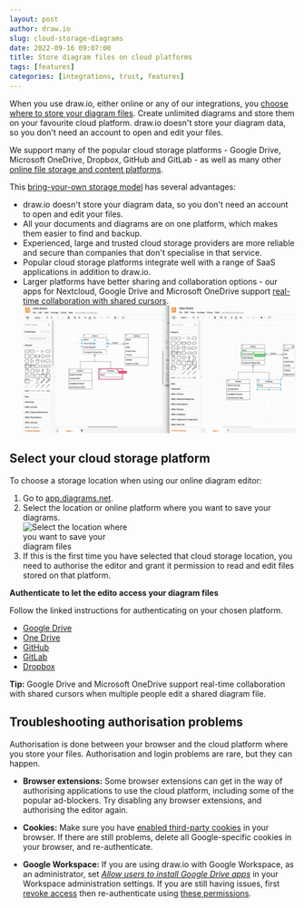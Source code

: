 ```yaml
---
layout: post
author: draw.io
slug: cloud-storage-diagrams
date: 2022-09-16 09:07:00
title: Store diagram files on cloud platforms
tags: [features]
categories: [integrations, trust, features]
---
```


When you use draw.io, either online or any of our integrations, you [choose where to store your diagram files](/doc/faq/storage-location-select.html).  Create unlimited diagrams and store them on your favourite cloud platform. draw.io doesn't store your diagram data, so you don't need an account to open and edit your files.

We support many of the popular cloud storage platforms - Google Drive, Microsoft OneDrive, Dropbox, GitHub and GitLab - as well as many other [online file storage and content platforms](/integrations.html).

This [bring-your-own storage model](/blog/secure-diagramming-storage) has several advantages:
* draw.io doesn't store your diagram data, so you don't need an account to open and edit your files.
* All your documents and diagrams are on one platform, which makes them easier to find and backup.
* Experienced, large and trusted cloud storage providers are more reliable and secure than companies that don't specialise in that service.
* Popular cloud storage platforms integrate well with a range of SaaS applications in addition to draw.io.
* Larger platforms have better sharing and collaboration options - our apps for Nextcloud, Google Drive and Microsoft OneDrive support [real-time collaboration with shared cursors](/blog/real-time-collaboration-diagrams.html).
<br /><img src="/assets/img/blog/real-time-collaboration.png" style="max-width:100%;height:auto;" alt="See how others edit and select parts of the diagram in real time in draw.io when you store diagram files in OneDrive or Google Drive">

## Select your cloud storage platform

To choose a storage location when using our online diagram editor:

1. Go to [app.diagrams.net](https://app.diagrams.net).
2. Select the location or online platform where you want to save your diagrams.
<br /><img src="/assets/img/blog/storage-locations.png" style="width=100%;max-width:200px;height:auto;" alt="Select the location where you want to save your diagram files">
3. If this is the first time you have selected that cloud storage location, you need to authorise the editor and grant it permission to read and edit files stored on that platform.

**Authenticate to let the edito access your diagram files**

Follow the linked instructions for authenticating on your chosen platform.

* [Google Drive](/doc/faq/google-drive-diagrams.html) 
* [One Drive](/doc/faq/microsoft-one-drive-authorisation.html) 
* [GitHub](/blog/github-support.html)
* [GitLab](/blog/gitlab-support.html)
* [Dropbox](/doc/faq/dropbox-diagrams-store.html)

**Tip:** Google Drive and Microsoft OneDrive support real-time collaboration with shared cursors when multiple people edit a shared diagram file.


## Troubleshooting authorisation problems

Authorisation is done between your browser and the cloud platform where you store your files. Authorisation and login problems are rare, but they can happen.

* **Browser extensions:** Some browser extensions can get in the way of authorising applications to use the cloud platform, including some of the popular ad-blockers. Try disabling any browser extensions, and authorising the editor again.
  
* **Cookies:** Make sure you have [enabled third-party cookies](/doc/faq/enable-third-party-cookies.html) in your browser. If there are still problems, delete all Google-specific cookies in your browser, and re-authenticate.

* **Google Workspace:** If you are using draw.io with Google Workspace, as an administrator, set _[Allow users to install Google Drive apps](/doc/faq/gsuite-authorisation-troubleshoot.html)_ in your Workspace administration settings. If you are still having issues, first [revoke access](/doc/faq/google-drive-revoke-access.html) then re-authenticate using [these permissions](/doc/faq/gsuite-permissions.html).